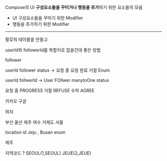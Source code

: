 
Compose의 UI **구성요소들을 꾸미거나 행동을 추가**하기 위한 요소들의 모음 

- UI 구성요소들을 꾸미기 위한 Modifier
- 행동을 추가하기 위한 Modifier

---

팔로워 테이블을 만들고

userId와 followerId를 복합키로 잡을건데 좋은 방법

follower 

userId
follower
status  -> 요청 중 요청 완료 거절 Enum 

userId 
follwerId -> User FOllwer manytoOne 
status  

요청 중 PROGRESS
거절 REFUSE
수락 AGREE


카카오 구글 

위치




부산 
울산
제주
여수
거제도 
서울

location 
id
Jeju , Busan enum 


제주 

지역코드 ? 
SEOUL(1,SEOUL)
JEUE(2,JEUE)
